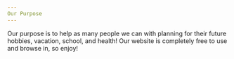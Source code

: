 ```yaml
---
Our Purpose
---
```


Our purpose is to help as many people we can with planning for their future hobbies, vacation, school, and health!
Our website is completely free to use and browse in, so enjoy!

